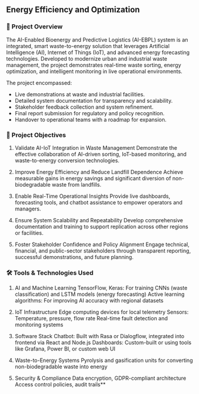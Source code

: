 ## Energy Efficiency and Optimization
### 📘 Project Overview
The AI-Enabled Bioenergy and Predictive Logistics (AI-EBPL) system is an integrated, smart waste-to-energy solution that leverages Artificial Intelligence (AI), Internet of Things (IoT), and advanced energy forecasting technologies. Developed to modernize urban and industrial waste management, the project demonstrates real-time waste sorting, energy optimization, and intelligent monitoring in live operational environments.

The project encompassed:

- Live demonstrations at waste and industrial facilities.
- Detailed system documentation for transparency and scalability.
- Stakeholder feedback collection and system refinement.
- Final report submission for regulatory and policy recognition.
- Handover to operational teams with a roadmap for expansion.

### 🎯 Project Objectives
1. Validate AI-IoT Integration in Waste Management
Demonstrate the effective collaboration of AI-driven sorting, IoT-based monitoring, and waste-to-energy conversion technologies.

2. Improve Energy Efficiency and Reduce Landfill Dependence
Achieve measurable gains in energy savings and significant diversion of non-biodegradable waste from landfills.

3. Enable Real-Time Operational Insights
Provide live dashboards, forecasting tools, and chatbot assistance to empower operators and managers.

4. Ensure System Scalability and Repeatability
Develop comprehensive documentation and training to support replication across other regions or facilities.

5. Foster Stakeholder Confidence and Policy Alignment
Engage technical, financial, and public-sector stakeholders through transparent reporting, successful demonstrations, and future planning.

### 🛠 Tools & Technologies Used
1. AI and Machine Learning
TensorFlow, Keras: For training CNNs (waste classification) and LSTM models (energy forecasting)
Active learning algorithms: For improving AI accuracy with regional datasets

2. IoT Infrastructure
Edge computing devices for local telemetry
Sensors: Temperature, pressure, flow rate
Real-time fault detection and monitoring systems

3. Software Stack
Chatbot: Built with Rasa or Dialogflow, integrated into frontend via React and Node.js
Dashboards: Custom-built or using tools like Grafana, Power BI, or custom web UI

4. Waste-to-Energy Systems
Pyrolysis and gasification units for converting non-biodegradable waste into energy

5. Security & Compliance
Data encryption, GDPR-compliant architecture
Access control policies, audit trails**

